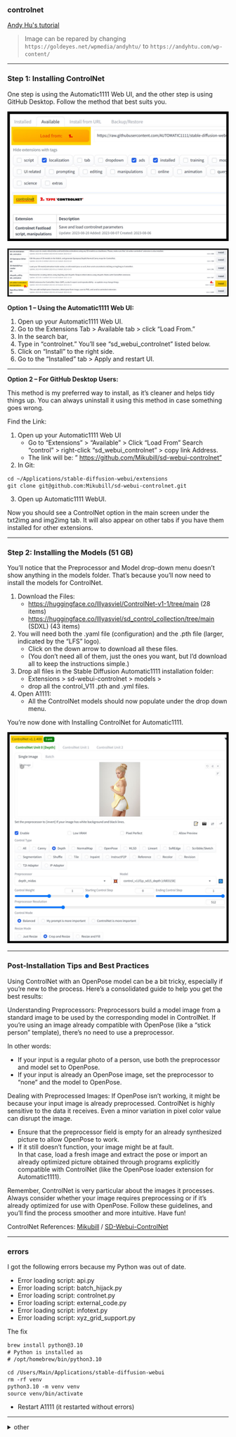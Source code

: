 
<!-- vim: set foldmethod=marker fmr=###,--- :-->

### controlnet

[Andy Hu's tutorial](https://andyhtu.com/how-to-install-controlnet-automatic1111-a-comprehensive-guide/)

> Image can be repared by changing `https://goldeyes.net/wpmedia/andyhtu/` to `https://andyhtu.com/wp-content/`

---

### Step 1: Installing ControlNet

One step is using the Automatic1111 Web UI, and the other step is using GitHub Desktop. Follow the method that best suits you.

![Load ControlNet from Extension](images/Load-ControlNet-From-Extension.jpg)

![Find and Install SD WebUI ControlNet Manipulation Extension](images/find-and-install-sd-webui-controlnet-manipulation-extension.jpg)


**Option 1 – Using the Automatic1111 Web UI:**

1. Open up your Automatic1111 Web UI.
2. Go to the Extensions Tab > Available tab > click “Load From.”
3. In the search bar,
4. Type in “controlnet.” You’ll see “sd_webui_controlnet” listed below.
5. Click on “Install” to the right side.
6. Go to the “Installed” tab > Apply and restart UI.

* * *

**Option 2 – For GitHub Desktop Users:**

This method is my preferred way to install, as it’s cleaner and helps tidy things up. You can always uninstall it using this method in case something goes wrong.

Find the Link:

1. Open up your Automatic1111 Web UI  
   - Go to “Extensions” > “Available” > Click “Load From” Search “control” > right-click “sd_webui_controlnet” > copy link Address.
   - The link will be: ” https://github.com/Mikubill/sd-webui-controlnet”
2. In Git:
```
cd ~/Applications/stable-diffusion-webui/extensions
git clone git@github.com:Mikubill/sd-webui-controlnet.git
```
3. Open up Automatic1111 WebUI.

Now you should see a ControlNet option in the main screen under the txt2img and img2img tab. It will also appear on other tabs if you have them installed for other extensions.

---
### Step 2: Installing the Models (51 GB)

You’ll notice that the Preprocessor and Model drop-down menu doesn’t show anything in the models folder. That’s because you’ll now need to install the models for ControlNet.

1. Download the Files:
   - https://huggingface.co/lllyasviel/ControlNet-v1-1/tree/main (28 items)
   - https://huggingface.co/lllyasviel/sd_control_collection/tree/main (SDXL) (43 items)
2. You will need both the .yaml file (configuration) and the .pth file (larger, indicated by the “LFS” logo).
   - Click on the down arrow to download all these files.
   - (You don’t need all of them, just the ones you want, but I’d download all to keep the instructions simple.)
3. Drop all files in the Stable Diffusion Automatic1111 installation folder:
   - Extensions > sd-webui-controlnet > models > 
   - drop all the control_V11 .pth and .yml files.
4. Open A1111:
   - All the ControlNet models should now populate under the drop down menu.

You’re now done with Installing ControlNet for Automatic1111.

![ControlNet Unit Panel](images/ControlNet-Control-panel.jpg)

---
### Post-Installation Tips and Best Practices

Using ControlNet with an OpenPose model can be a bit tricky, especially if you’re new to the process. Here’s a consolidated guide to help you get the best results:

Understanding Preprocessors: Preprocessors build a model image from a standard image to be used by the corresponding model in ControlNet. If you’re using an image already compatible with OpenPose (like a “stick person” template), there’s no need to use a preprocessor.

In other words:
- If your input is a regular photo of a person, use both the preprocessor and model set to OpenPose.
- If your input is already an OpenPose image, set the preprocessor to “none” and the model to OpenPose.

Dealing with Preprocessed Images: If OpenPose isn’t working, it might be because your input image is already preprocessed. ControlNet is highly sensitive to the data it receives. Even a minor variation in pixel color value can disrupt the image.
- Ensure that the preprocessor field is empty for an already synthesized picture to allow OpenPose to work.
- If it still doesn’t function, your image might be at fault.  
  In that case, load a fresh image and extract the pose or import an already optimized picture obtained through programs explicitly compatible with ControlNet (like the OpenPose loader extension for Automatic1111).

Remember, ControlNet is very particular about the images it processes. Always consider whether your image requires preprocessing or if it’s already optimized for use with OpenPose. Follow these guidelines, and you’ll find the process smoother and more intuitive. Have fun!

ControlNet References: [Mikubill](https://github.com/Mikubill/sd-webui-controlnet/blob/main/README.md) / [SD-Webui-ControlNet](https://github.com/Mikubill/sd-webui-controlnet/blob/main/README.md)

---
### errors

I got the following errors because my Python was out of date.

- Error loading script: api.py
- Error loading script: batch_hijack.py
- Error loading script: controlnet.py
- Error loading script: external_code.py
- Error loading script: infotext.py
- Error loading script: xyz_grid_support.py

The fix
```
brew install python@3.10
# Python is installed as
# /opt/homebrew/bin/python3.10
```
```
cd /Users/Main/Applications/stable-diffusion-webui
rm -rf venv
python3.10 -m venv venv
source venv/bin/activate
```
- Restart A1111 (it restarted without errors)

---

<details><summary>other</summary><br>

#### other

https://github.com/Mikubill/sd-webui-controlnet.git

cd ~/stable ... extensions/
git clone https://github.com/Mikubill/sd-webui-controlnet.git

there was  lot of downloading, but it looks like I chould have cloned it
https://huggingface.co/docs/hub/en/repositories-getting-started

https://github.com/lllyasviel/ControlNet/issues/149
try this
delete the Controlnet folder from your extensions. then after restarting Ui you have to do 2steps:
1.install it from url: paste https://github.com/lllyasviel/ControlNet.git
2.install it from available extensions. look for controlnet and install the one with 1200steps or more!


"st webui controlnet maniupulations" with 17000+ start





https://github.com/lllyasviel/ControlNet

install from URL


https://www.reddit.com/r/StableDiffusion/comments/119o71b/a1111_controlnet_extension_explained_like_youre_5/



downloaded all from https://huggingface.co/webui/ControlNet-modules-safetensors/tree/main
moved to extensions/contorlnet/models
restarted UI




https://www.reddit.com/r/StableDiffusion/comments/12na7ic/controlnet11_arrived_in_a1111_extension/


https://huggingface.co/lllyasviel/ControlNet-v1-1/tree/main



https://www.reddit.com/r/StableDiffusion/comments/11cwiv7/collected_notes_and_observations_on_controlnet/

---

</details>
